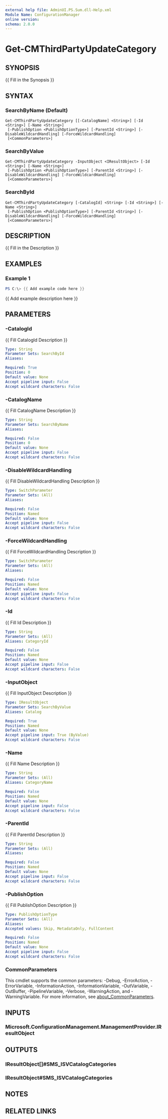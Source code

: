 ```yaml
---
external help file: AdminUI.PS.Sum.dll-Help.xml
Module Name: ConfigurationManager
online version:
schema: 2.0.0
---
```


# Get-CMThirdPartyUpdateCategory

## SYNOPSIS
{{ Fill in the Synopsis }}

## SYNTAX

### SearchByName (Default)
```
Get-CMThirdPartyUpdateCategory [[-CatalogName] <String>] [-Id <String>] [-Name <String>]
 [-PublishOption <PublishOptionType>] [-ParentId <String>] [-DisableWildcardHandling] [-ForceWildcardHandling]
 [<CommonParameters>]
```

### SearchByValue
```
Get-CMThirdPartyUpdateCategory -InputObject <IResultObject> [-Id <String>] [-Name <String>]
 [-PublishOption <PublishOptionType>] [-ParentId <String>] [-DisableWildcardHandling] [-ForceWildcardHandling]
 [<CommonParameters>]
```

### SearchById
```
Get-CMThirdPartyUpdateCategory [-CatalogId] <String> [-Id <String>] [-Name <String>]
 [-PublishOption <PublishOptionType>] [-ParentId <String>] [-DisableWildcardHandling] [-ForceWildcardHandling]
 [<CommonParameters>]
```

## DESCRIPTION
{{ Fill in the Description }}

## EXAMPLES

### Example 1
```powershell
PS C:\> {{ Add example code here }}
```

{{ Add example description here }}

## PARAMETERS

### -CatalogId
{{ Fill CatalogId Description }}

```yaml
Type: String
Parameter Sets: SearchById
Aliases:

Required: True
Position: 0
Default value: None
Accept pipeline input: False
Accept wildcard characters: False
```

### -CatalogName
{{ Fill CatalogName Description }}

```yaml
Type: String
Parameter Sets: SearchByName
Aliases:

Required: False
Position: 0
Default value: None
Accept pipeline input: False
Accept wildcard characters: False
```

### -DisableWildcardHandling
{{ Fill DisableWildcardHandling Description }}

```yaml
Type: SwitchParameter
Parameter Sets: (All)
Aliases:

Required: False
Position: Named
Default value: None
Accept pipeline input: False
Accept wildcard characters: False
```

### -ForceWildcardHandling
{{ Fill ForceWildcardHandling Description }}

```yaml
Type: SwitchParameter
Parameter Sets: (All)
Aliases:

Required: False
Position: Named
Default value: None
Accept pipeline input: False
Accept wildcard characters: False
```

### -Id
{{ Fill Id Description }}

```yaml
Type: String
Parameter Sets: (All)
Aliases: CategoryId

Required: False
Position: Named
Default value: None
Accept pipeline input: False
Accept wildcard characters: False
```

### -InputObject
{{ Fill InputObject Description }}

```yaml
Type: IResultObject
Parameter Sets: SearchByValue
Aliases: Catalog

Required: True
Position: Named
Default value: None
Accept pipeline input: True (ByValue)
Accept wildcard characters: False
```

### -Name
{{ Fill Name Description }}

```yaml
Type: String
Parameter Sets: (All)
Aliases: CategoryName

Required: False
Position: Named
Default value: None
Accept pipeline input: False
Accept wildcard characters: False
```

### -ParentId
{{ Fill ParentId Description }}

```yaml
Type: String
Parameter Sets: (All)
Aliases:

Required: False
Position: Named
Default value: None
Accept pipeline input: False
Accept wildcard characters: False
```

### -PublishOption
{{ Fill PublishOption Description }}

```yaml
Type: PublishOptionType
Parameter Sets: (All)
Aliases:
Accepted values: Skip, MetadataOnly, FullContent

Required: False
Position: Named
Default value: None
Accept pipeline input: False
Accept wildcard characters: False
```

### CommonParameters
This cmdlet supports the common parameters: -Debug, -ErrorAction, -ErrorVariable, -InformationAction, -InformationVariable, -OutVariable, -OutBuffer, -PipelineVariable, -Verbose, -WarningAction, and -WarningVariable. For more information, see [about_CommonParameters](http://go.microsoft.com/fwlink/?LinkID=113216).

## INPUTS

### Microsoft.ConfigurationManagement.ManagementProvider.IResultObject

## OUTPUTS

### IResultObject[]#SMS_ISVCatalogCategories

### IResultObject#SMS_ISVCatalogCategories

## NOTES

## RELATED LINKS
